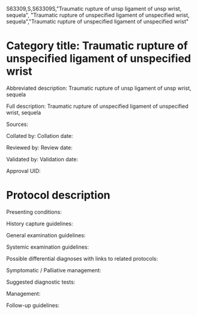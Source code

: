S63309,S,S63309S,"Traumatic rupture of unsp ligament of unsp wrist, sequela", "Traumatic rupture of unspecified ligament of unspecified wrist, sequela","Traumatic rupture of unspecified ligament of unspecified wrist"
# Category title: Traumatic rupture of unspecified ligament of unspecified wrist

Abbreviated description: Traumatic rupture of unsp ligament of unsp wrist, sequela

Full description: Traumatic rupture of unspecified ligament of unspecified wrist, sequela

Sources:

Collated by:
Collation date:

Reviewed by:
Review date:

Validated by:
Validation date:

Approval UID:

# Protocol description

Presenting conditions:

History capture guidelines:

General examination guidelines:

Systemic examination guidelines:

Possible differential diagnoses with links to related protocols:

Symptomatic / Palliative management:

Suggested diagnostic tests:

Management:

Follow-up guidelines:
